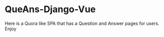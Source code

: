 # QueAns-Django-Vue
Here is a Quora like SPA that has a  Question and Answer pages for users. Enjoy
